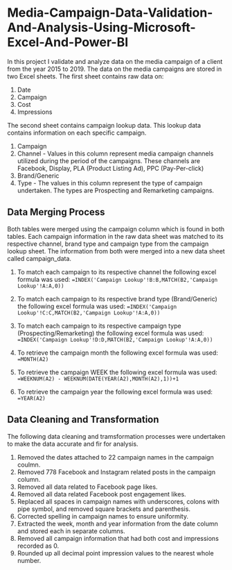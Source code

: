 # Media-Campaign-Data-Validation-And-Analysis-Using-Microsoft-Excel-And-Power-BI
In this project I validate and analyze data on the media campaign of a client from the year 2015 to 2019.
The data on the media campaigns are stored in two Excel sheets. The first sheet contains raw data on:
1. Date
2. Campaign
3. Cost
4. Impressions
   
The second sheet contains campaign lookup data. This lookup data contains information on each specific campaign.
1. Campaign
2. Channel - Values in this column represent media campaign channels utilized during the period of the campaigns. These channels are Facebook, Display, PLA (Product Listing Ad), PPC (Pay-Per-click)
3. Brand/Generic
4. Type - The values in this column represent the type of campaign undertaken. The types are Prospecting and Remarketing campaigns.

## Data Merging Process
Both tables were merged using the campaign column which is found in both tables.
Each campaign information in the raw data sheet was matched to its respective channel, brand type and campaign type from the campaign lookup sheet.
The information from both were merged into a new data sheet called campaign_data.
1. To match each campaign to its respective channel the following excel formula was used:
```=INDEX('Campaign Lookup'!B:B,MATCH(B2,'Campaign Lookup'!A:A,0))```

2. To match each campaign to its respective brand type (Brand/Generic) the following excel formula was used:
```=INDEX('Campaign Lookup'!C:C,MATCH(B2,'Campaign Lookup'!A:A,0))```

3. To match each campaign to its respective campaign type (Prospecting/Remarketing) the following excel formula was used:
```=INDEX('Campaign Lookup'!D:D,MATCH(B2,'Campaign Lookup'!A:A,0))```

4. To retrieve the campaign month the following excel formula was used:
   ```=MONTH(A2)```
   
5. To retrieve the campaign WEEK the following excel formula was used:
   ```=WEEKNUM(A2) - WEEKNUM(DATE(YEAR(A2),MONTH(A2),1))+1```

6. To retrieve the campaign year the following excel formula was used:
   ```=YEAR(A2)```

## Data Cleaning and Transformation
The following data cleaning and tramsformation processes were undertaken to make the data accurate and fir for analysis.
1. Removed the dates attached to 22 campaign names in the campaign coulmn.
2. Removed 778 Facebook and Instagram related posts in the campaign column.
3. Removed all data related to Facebook page likes.
4. Removed all data related Facebook post engagement likes.
5. Replaced all spaces in campaign names with underscores, colons with pipe symbol, and removed square brackets and parenthesis.
6. Corrected spelling in campaign names to ensure uniformity.
7. Extracted the week, month and year information from the date column and stored each in separate columns.
8. Removed all campaign information that had both cost and impressions recorded as 0.
9. Rounded up all decimal point impression values to the nearest whole number.


